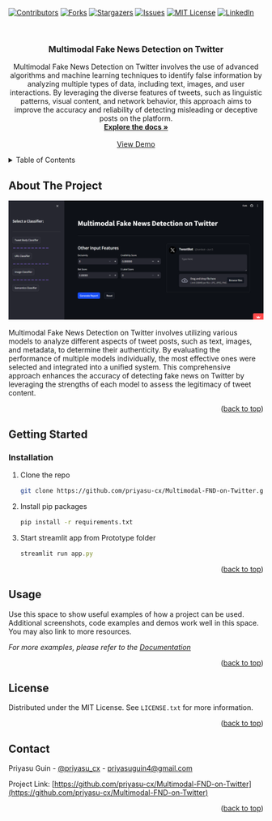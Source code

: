 <!-- # Multimodal Fake News Detection on Twitter -->
<!-- Improved compatibility of back to top link: See: https://github.com/othneildrew/Best-README-Template/pull/73 -->
<a name="readme-top"></a>
<!--
*** Thanks for checking out the Best-README-Template. If you have a suggestion
*** that would make this better, please fork the repo and create a pull request
*** or simply open an issue with the tag "enhancement".
*** Don't forget to give the project a star!
*** Thanks again! Now go create something AMAZING! :D
-->



<!-- PROJECT SHIELDS -->
<!--
*** I'm using markdown "reference style" links for readability.
*** Reference links are enclosed in brackets [ ] instead of parentheses ( ).
*** See the bottom of this document for the declaration of the reference variables
*** for contributors-url, forks-url, etc. This is an optional, concise syntax you may use.
*** https://www.markdownguide.org/basic-syntax/#reference-style-links
-->
[![Contributors][contributors-shield]][contributors-url]
[![Forks][forks-shield]][forks-url]
[![Stargazers][stars-shield]][stars-url]
[![Issues][issues-shield]][issues-url]
[![MIT License][license-shield]][license-url]
[![LinkedIn][linkedin-shield]][linkedin-url]



<!-- PROJECT LOGO -->
<br />
<div align="center">
  <!-- <a href="https://github.com/priyasu-cx/Multimodal-FND-on-Twitter">
    <img src="images/logo.png" alt="Logo" width="80" height="80">
  </a> -->

<h3 align="center">Multimodal Fake News Detection on Twitter</h3>

  <p align="center">
    Multimodal Fake News Detection on Twitter involves the use of advanced algorithms and machine learning techniques to identify false information by analyzing multiple types of data, including text, images, and user interactions. By leveraging the diverse features of tweets, such as linguistic patterns, visual content, and network behavior, this approach aims to improve the accuracy and reliability of detecting misleading or deceptive posts on the platform.
    <br />
    <a href="https://github.com/priyasu-cx/Multimodal-FND-on-Twitter"><strong>Explore the docs »</strong></a>
    <br />
    <br />
    <a href="https://tweetcheck.streamlit.app/">View Demo</a>
    <!-- ·
    <a href="https://github.com/priyasu-cx/Multimodal-FND-on-Twitter/issues/new?labels=bug&template=bug-report---.md">Report Bug</a>
    ·
    <a href="https://github.com/priyasu-cx/Multimodal-FND-on-Twitter/issues/new?labels=enhancement&template=feature-request---.md">Request Feature</a> -->
  </p>
</div>



<!-- TABLE OF CONTENTS -->
<details>
  <summary>Table of Contents</summary>
  <ol>
    <li>
      <a href="#about-the-project">About The Project</a>
      <!-- <ul>
        <li><a href="#built-with">Built With</a></li>
      </ul> -->
    </li>
    <li>
      <a href="#getting-started">Getting Started</a>
      <ul>
        <!-- <li><a href="#prerequisites">Prerequisites</a></li> -->
        <li><a href="#installation">Installation</a></li>
      </ul>
    </li>
    <!-- <li><a href="#usage">Usage</a></li> -->
    <!-- <li><a href="#roadmap">Roadmap</a></li> -->
    <!-- <li><a href="#contributing">Contributing</a></li> -->
    <li><a href="#license">License</a></li>
    <li><a href="#contact">Contact</a></li>
    <!-- <li><a href="#acknowledgments">Acknowledgments</a></li> -->
  </ol>
</details>



<!-- ABOUT THE PROJECT -->
## About The Project

[![Product Name Screen Shot][product-screenshot]](https://example.com)

Multimodal Fake News Detection on Twitter involves utilizing various models to analyze different aspects of tweet posts, such as text, images, and metadata, to determine their authenticity. By evaluating the performance of multiple models individually, the most effective ones were selected and integrated into a unified system. This comprehensive approach enhances the accuracy of detecting fake news on Twitter by leveraging the strengths of each model to assess the legitimacy of tweet content.

<p align="right">(<a href="#readme-top">back to top</a>)</p>



<!-- ### Built With

* [![Next][Next.js]][Next-url]
* [![React][React.js]][React-url]
* [![Vue][Vue.js]][Vue-url]
* [![Angular][Angular.io]][Angular-url]
* [![Svelte][Svelte.dev]][Svelte-url]
* [![Laravel][Laravel.com]][Laravel-url]
* [![Bootstrap][Bootstrap.com]][Bootstrap-url]
* [![JQuery][JQuery.com]][JQuery-url]
* [![Streamlit][Streamlit.io]][Streamlit-url] -->

<!-- <p align="right">(<a href="#readme-top">back to top</a>)</p> -->



<!-- GETTING STARTED -->
## Getting Started


<!-- ### Prerequisites

Installation Process
* pip
  ```sh
  pip install -r requirements.txt
  ``` -->

### Installation

<!-- 1. Get a free API Key at [https://example.com](https://example.com) -->
1. Clone the repo
   ```sh
   git clone https://github.com/priyasu-cx/Multimodal-FND-on-Twitter.git
   ```
2. Install pip packages
   ```sh
   pip install -r requirements.txt
   ```
4. Start streamlit app from Prototype folder
   ```js
   streamlit run app.py
   ```

<p align="right">(<a href="#readme-top">back to top</a>)</p>



<!-- USAGE EXAMPLES -->
## Usage

Use this space to show useful examples of how a project can be used. Additional screenshots, code examples and demos work well in this space. You may also link to more resources.

_For more examples, please refer to the [Documentation](https://example.com)_

<p align="right">(<a href="#readme-top">back to top</a>)</p>



<!-- ROADMAP -->
<!-- ## Roadmap

- [ ] Feature 1
- [ ] Feature 2
- [ ] Feature 3
    - [ ] Nested Feature

See the [open issues](https://github.com/priyasu-cx/Multimodal-FND-on-Twitter/issues) for a full list of proposed features (and known issues).

<p align="right">(<a href="#readme-top">back to top</a>)</p> -->



<!-- CONTRIBUTING -->
<!-- ## Contributing

Contributions are what make the open source community such an amazing place to learn, inspire, and create. Any contributions you make are **greatly appreciated**.

If you have a suggestion that would make this better, please fork the repo and create a pull request. You can also simply open an issue with the tag "enhancement".
Don't forget to give the project a star! Thanks again!

1. Fork the Project
2. Create your Feature Branch (`git checkout -b feature/AmazingFeature`)
3. Commit your Changes (`git commit -m 'Add some AmazingFeature'`)
4. Push to the Branch (`git push origin feature/AmazingFeature`)
5. Open a Pull Request

<p align="right">(<a href="#readme-top">back to top</a>)</p> -->



<!-- LICENSE -->
## License

Distributed under the MIT License. See `LICENSE.txt` for more information.

<p align="right">(<a href="#readme-top">back to top</a>)</p>



<!-- CONTACT -->
## Contact

Priyasu Guin - [@priyasu_cx](https://twitter.com/priyasu_cx) - priyasuguin4@gmail.com

Project Link: [https://github.com/priyasu-cx/Multimodal-FND-on-Twitter](https://github.com/priyasu-cx/Multimodal-FND-on-Twitter)

<p align="right">(<a href="#readme-top">back to top</a>)</p>



<!-- ACKNOWLEDGMENTS -->
<!-- ## Acknowledgments

* []()
* []()
* []() -->

<!-- <p align="right">(<a href="#readme-top">back to top</a>)</p> -->



<!-- MARKDOWN LINKS & IMAGES -->
<!-- https://www.markdownguide.org/basic-syntax/#reference-style-links -->
[contributors-shield]: https://img.shields.io/github/contributors/priyasu-cx/Multimodal-FND-on-Twitter.svg?style=for-the-badge
[contributors-url]: https://github.com/priyasu-cx/Multimodal-FND-on-Twitter/graphs/contributors
[forks-shield]: https://img.shields.io/github/forks/priyasu-cx/Multimodal-FND-on-Twitter.svg?style=for-the-badge
[forks-url]: https://github.com/priyasu-cx/Multimodal-FND-on-Twitter/network/members
[stars-shield]: https://img.shields.io/github/stars/priyasu-cx/Multimodal-FND-on-Twitter.svg?style=for-the-badge
[stars-url]: https://github.com/priyasu-cx/Multimodal-FND-on-Twitter/stargazers
[issues-shield]: https://img.shields.io/github/issues/priyasu-cx/Multimodal-FND-on-Twitter.svg?style=for-the-badge
[issues-url]: https://github.com/priyasu-cx/Multimodal-FND-on-Twitter/issues
[license-shield]: https://img.shields.io/github/license/priyasu-cx/Multimodal-FND-on-Twitter.svg?style=for-the-badge
[license-url]: https://github.com/priyasu-cx/Multimodal-FND-on-Twitter/blob/master/LICENSE.txt
[linkedin-shield]: https://img.shields.io/badge/-LinkedIn-black.svg?style=for-the-badge&logo=linkedin&colorB=555
[linkedin-url]: https://linkedin.com/in/priyasu-guin
[product-screenshot]: images/img1.png
[Next.js]: https://img.shields.io/badge/next.js-000000?style=for-the-badge&logo=nextdotjs&logoColor=white
[Next-url]: https://nextjs.org/
[React.js]: https://img.shields.io/badge/React-20232A?style=for-the-badge&logo=react&logoColor=61DAFB
[React-url]: https://reactjs.org/
[Vue.js]: https://img.shields.io/badge/Vue.js-35495E?style=for-the-badge&logo=vuedotjs&logoColor=4FC08D
[Vue-url]: https://vuejs.org/
[Angular.io]: https://img.shields.io/badge/Angular-DD0031?style=for-the-badge&logo=angular&logoColor=white
[Angular-url]: https://angular.io/
[Svelte.dev]: https://img.shields.io/badge/Svelte-4A4A55?style=for-the-badge&logo=svelte&logoColor=FF3E00
[Svelte-url]: https://svelte.dev/
[Laravel.com]: https://img.shields.io/badge/Laravel-FF2D20?style=for-the-badge&logo=laravel&logoColor=white
[Laravel-url]: https://laravel.com
[Bootstrap.com]: https://img.shields.io/badge/Bootstrap-563D7C?style=for-the-badge&logo=bootstrap&logoColor=white
[Bootstrap-url]: https://getbootstrap.com
[JQuery.com]: https://img.shields.io/badge/jQuery-0769AD?style=for-the-badge&logo=jquery&logoColor=white
[JQuery-url]: https://jquery.com 